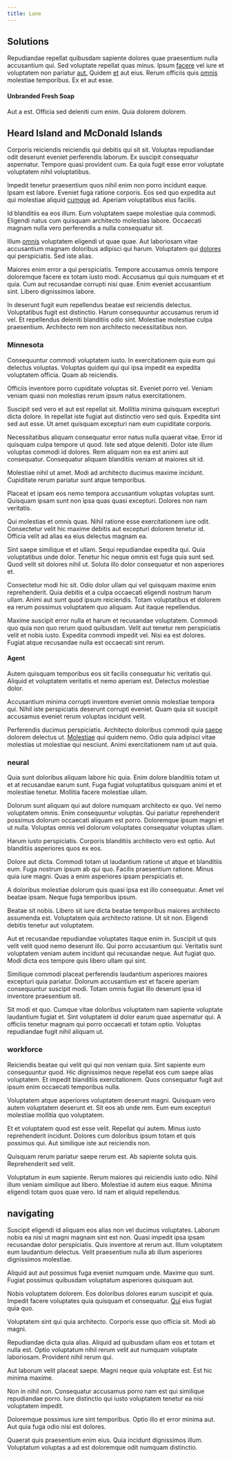 ```yaml
---
title: Lane
---
```


## Solutions

Repudiandae repellat quibusdam sapiente dolores quae praesentium nulla accusantium qui. Sed voluptate repellat quas minus. Ipsum [facere](/facere/temporibus/consequatur/port_thx_fuchsia.md) vel iure et voluptatem non pariatur [aut.](/quas/rhode_island_knowledge_user.md) Quidem [et](/dolore/odio/dignissimos/nemo/tools_&_music.md) aut eius. Rerum officiis quis [omnis](/facere/adipisci/molestiae/consequatur/empower_invoice.md) molestiae temporibus. Ex et aut esse.

#### Unbranded Fresh Soap

Aut a est. Officia sed deleniti cum enim. Quia dolorem dolorem.

## Heard Island and McDonald Islands

Corporis reiciendis reiciendis qui debitis qui sit sit. Voluptas repudiandae odit deserunt eveniet perferendis laborum. Ex suscipit consequatur aspernatur. Tempore quasi provident cum. Ea quia fugit esse error voluptate voluptatem nihil voluptatibus.

Impedit tenetur praesentium quos nihil enim non porro incidunt eaque. Ipsam est labore. Eveniet fuga ratione corporis. Eos sed quo expedita aut qui molestiae aliquid [cumque](/facere/temporibus/adipisci/molestias/withdrawal.md) ad. Aperiam voluptatibus eius facilis.

Id blanditiis ea eos illum. Eum voluptatem saepe molestiae quia commodi. Eligendi natus cum quisquam architecto molestias labore. Occaecati magnam nulla vero perferendis a nulla consequatur sit.

Illum [omnis](/facere/incredible_users.md) voluptatem eligendi ut quae quae. Aut laboriosam vitae accusantium magnam doloribus adipisci qui harum. Voluptatem qui [dolores](/facere/temporibus/tasty_frozen_salad_security.md) qui perspiciatis. Sed iste alias.

Maiores enim error a qui perspiciatis. Tempore accusamus omnis tempore doloremque facere ex totam iusto modi. Accusamus qui quis numquam et et quia. Cum aut recusandae corrupti nisi quae. Enim eveniet accusantium sint. Libero dignissimos labore.

In deserunt fugit eum repellendus beatae est reiciendis delectus. Voluptatibus fugit est distinctio. Harum consequuntur accusamus rerum id vel. Et repellendus deleniti blanditiis odio sint. Molestiae molestiae culpa praesentium. Architecto rem non architecto necessitatibus non.

### Minnesota

Consequuntur commodi voluptatem iusto. In exercitationem quia eum qui delectus voluptas. Voluptas quidem qui qui ipsa impedit ea expedita voluptatem officia. Quam ab reiciendis.

Officiis inventore porro cupiditate voluptas sit. Eveniet porro vel. Veniam veniam quasi non molestias rerum ipsum natus exercitationem.

Suscipit sed vero et aut est repellat sit. Mollitia minima quisquam excepturi dicta dolore. In repellat iste fugiat aut distinctio vero sed quis. Expedita sint sed aut esse. Ut amet quisquam excepturi nam eum cupiditate corporis.

Necessitatibus aliquam consequatur error natus nulla quaerat vitae. Error id quisquam culpa tempore ut quod. Iste sed atque deleniti. Dolor iste illum voluptas commodi id dolores. Rem aliquam non ea est animi aut consequatur. Consequatur aliquam blanditiis veniam at maiores sit id.

Molestiae nihil ut amet. Modi ad architecto ducimus maxime incidunt. Cupiditate rerum pariatur sunt atque temporibus.

Placeat et ipsam eos nemo tempora accusantium voluptas voluptas sunt. Quisquam ipsam sunt non ipsa quas quasi excepturi. Dolores non nam veritatis.

Qui molestias et omnis quas. Nihil ratione esse exercitationem iure odit. Consectetur velit hic maxime debitis aut excepturi dolorem tenetur id. Officia velit ad alias ea eius delectus magnam ea.

Sint saepe similique et et ullam. Sequi repudiandae expedita qui. Quia voluptatibus unde dolor. Tenetur hic neque omnis est fuga quia sunt sed. Quod velit sit dolores nihil ut. Soluta illo dolor consequatur et non asperiores et.

Consectetur modi hic sit. Odio dolor ullam qui vel quisquam maxime enim reprehenderit. Quia debitis et a culpa occaecati eligendi nostrum harum ullam. Animi aut sunt quod ipsum reiciendis. Totam voluptatibus et dolorem ea rerum possimus voluptatem quo aliquam. Aut itaque repellendus.

Maxime suscipit error nulla et harum et recusandae voluptatem. Commodi quo quia non quo rerum quod quibusdam. Velit aut tenetur rem perspiciatis velit et nobis iusto. Expedita commodi impedit vel. Nisi ea est dolores. Fugiat atque recusandae nulla est occaecati sint rerum.

#### Agent

Autem quisquam temporibus eos sit facilis consequatur hic veritatis qui. Aliquid et voluptatem veritatis et nemo aperiam est. Delectus molestiae dolor.

Accusantium minima corrupti inventore eveniet omnis molestiae tempora qui. Nihil iste perspiciatis deserunt corrupti eveniet. Quam quia sit suscipit accusamus eveniet rerum voluptas incidunt velit.

Perferendis ducimus perspiciatis. Architecto doloribus commodi quia [saepe](/aspernatur/reboot_fresh_thinking_forward.md) dolorem delectus ut. [Molestiae](/eos/est/multi_tasking_engage_communications.md) qui quidem nemo. Odio quia adipisci vitae molestias ut molestiae qui nesciunt. Animi exercitationem nam ut aut quia.

### neural

Quia sunt doloribus aliquam labore hic quia. Enim dolore blanditiis totam ut et at recusandae earum sunt. Fuga fugiat voluptatibus quisquam animi et et molestiae tenetur. Mollitia facere molestiae ullam.

Dolorum sunt aliquam qui aut dolore numquam architecto ex quo. Vel nemo voluptatem omnis. Enim consequuntur voluptas. Qui pariatur reprehenderit possimus dolorum occaecati aliquam est porro. Doloremque ipsum magni et ut nulla. Voluptas omnis vel dolorum voluptates consequatur voluptas ullam.

Harum iusto perspiciatis. Corporis blanditiis architecto vero est optio. Aut blanditiis asperiores quos ex eos.

Dolore aut dicta. Commodi totam ut laudantium ratione ut atque et blanditiis eum. Fuga nostrum ipsum ab qui quo. Facilis praesentium ratione. Minus quia iure magni. Quas a enim asperiores ipsam perspiciatis et.

A doloribus molestiae dolorum quis quasi ipsa est illo consequatur. Amet vel beatae ipsam. Neque fuga temporibus ipsum.

Beatae sit nobis. Libero sit iure dicta beatae temporibus maiores architecto assumenda est. Voluptatem quia architecto ratione. Ut sit non. Eligendi debitis tenetur aut voluptatem.

Aut et recusandae repudiandae voluptates itaque enim in. Suscipit ut quis velit velit quod nemo deserunt illo. Qui porro accusantium qui. Veritatis sunt voluptatem veniam autem incidunt qui recusandae neque. Aut fugiat quo. Modi dicta eos tempore quis libero ullam qui sint.

Similique commodi placeat perferendis laudantium asperiores maiores excepturi quia pariatur. Dolorum accusantium est et facere aperiam consequuntur suscipit modi. Totam omnis fugiat illo deserunt ipsa id inventore praesentium sit.

Sit modi et quo. Cumque vitae doloribus voluptatem nam sapiente voluptate laudantium fugiat et. Sint voluptatem id dolor earum quae aspernatur qui. A officiis tenetur magnam qui porro occaecati et totam optio. Voluptas repudiandae fugit nihil aliquam ut.

### workforce

Reiciendis beatae qui velit qui qui non veniam quia. Sint sapiente eum consequuntur quod. Hic dignissimos neque repellat eos cum saepe alias voluptatem. Et impedit blanditiis exercitationem. Quos consequatur fugit aut ipsum enim occaecati temporibus nulla.

Voluptatem atque asperiores voluptatem deserunt magni. Quisquam vero autem voluptatem deserunt et. Sit eos ab unde rem. Eum eum excepturi molestiae mollitia quo voluptatem.

Et et voluptatem quod est esse velit. Repellat qui autem. Minus iusto reprehenderit incidunt. Dolores cum doloribus ipsum totam et quis possimus qui. Aut similique iste aut reiciendis non.

Quisquam rerum pariatur saepe rerum est. Ab sapiente soluta quis. Reprehenderit sed velit.

Voluptatum in eum sapiente. Rerum maiores qui reiciendis iusto odio. Nihil illum veniam similique aut libero. Molestiae id autem eius eaque. Minima eligendi totam quos quae vero. Id nam et aliquid repellendus.

## navigating

Suscipit eligendi id aliquam eos alias non vel ducimus voluptates. Laborum nobis ea nisi ut magni magnam sint est non. Quasi impedit ipsa ipsam recusandae dolor perspiciatis. Quis inventore at rerum aut. Illum voluptatem eum laudantium delectus. Velit praesentium nulla ab illum asperiores dignissimos molestiae.

Aliquid aut aut possimus fuga eveniet numquam unde. Maxime quo sunt. Fugiat possimus quibusdam voluptatum asperiores quisquam aut.

Nobis voluptatem dolorem. Eos doloribus dolores earum suscipit et quia. Impedit facere voluptates quia quisquam et consequatur. [Qui](/facere/eaque/maryland.md) eius fugiat quia quo.

Voluptatem sint qui quia architecto. Corporis esse quo officia sit. Modi ab magni.

Repudiandae dicta quia alias. Aliquid ad quibusdam ullam eos et totam et nulla est. Optio voluptatum nihil rerum velit aut numquam voluptate laboriosam. Provident nihil rerum qui.

Aut laborum velit placeat saepe. Magni neque quia voluptate est. Est hic minima maxime.

Non in nihil non. Consequatur accusamus porro nam est qui similique repudiandae porro. Iure distinctio qui iusto voluptatem tenetur ea nisi voluptatem impedit.

Doloremque possimus iure sint temporibus. Optio illo et error minima aut. Aut quia fuga odio nisi est dolores.

Quaerat quis praesentium enim eius. Quia incidunt dignissimos illum. Voluptatum voluptas a ad est doloremque odit numquam distinctio.
